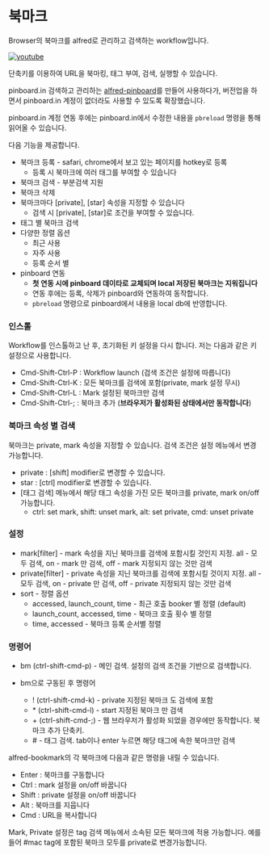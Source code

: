 # 북마크

Browser의 북마크를 alfred로 관리하고 검색하는 workflow입니다.

[![youtube](http://img.youtube.com/vi/ImXADq0mBRM/0.jpg)](http://www.youtube.com/watch?v=ImXADq0mBRM)

단축키를 이용하여 URL을 북마킹, 태그 부여, 검색, 실행할 수 있습니다. 

pinboard.in 검색하고 관리하는
[alfred-pinboard](https://github.com/jmjeong/alfred-extension/tree/master/alfred-pinboard)를 만들어
사용하다가, 버전업을 하면서 pinboard.in 계정이 없더라도 사용할 수 있도록 확장했습니다. 

pinboard.in 계정 연동 후에는 pinboard.in에서 수정한 내용을 `pbreload` 명령을 통해 읽어올 수 있습니다. 

다음 기능을 제공합니다. 

- 북마크 등록 - safari, chrome에서 보고 있는 페이지를 hotkey로 등록 
	- 등록 시 북마크에 여러  태그를 부여할 수 있습니다
- 북마크 검색 - 부분검색 지원 
- 북마크 삭제
- 북마크마다  [private], [star] 속성을 지정할 수 있습니다 
	- 검색 시  [private], [star]로 조건을 부여할 수 있습니다. 
- 태그 별 북마크 검색
- 다양한 정렬 옵션 
	- 최근 사용
	- 자주 사용
	- 등록 순서 별 
- pinboard 연동 
	- **첫 연동 시에 pinboard 데이타로 교체되며 local 저장된 북마크는 지워집니다**
	- 연동 후에는 등록, 삭제가 pinboard와 연동하여 동작합니다. 
	- `pbreload` 명령으로 pinboard에서 내용을 local db에 반영합니다. 


### 인스톨 

Workflow를 인스톨하고 난 후, 초기화된 키 설정을 다시 합니다. 저는 다음과 같은 키 설정으로 사용합니다.

- Cmd-Shift-Ctrl-P : Workflow launch (검색 조건은 설정에 따릅니다)
- Cmd-Shift-Ctrl-K : 모든 북마크를 검색에 포함(private, mark 설정 무시)
- Cmd-Shift-Ctrl-L : Mark 설정된 북마크만 검색
- Cmd-Shift-Ctrl-; : 북마크 추가 (**브라우저가 활성화된 상태에서만 동작합니다**)

### 북마크 속성 별 검색

북마크는 private, mark 속성을 지정할 수 있습니다. 검색 조건은 설정 메뉴에서 변경 가능합니다. 

- private : [shift] modifier로 변경할 수 있습니다. 
- star : [ctrl] modifier로 변경할 수 있습니다. 
- [태그 검색] 메뉴에서 해당 태그 속성을 가진 모든 북마크를 private, mark on/off 가능합니다. 
	- ctrl: set mark, shift: unset mark, alt: set private, cmd: unset private

### 설정 

- mark[filter] - mark 속성을 지닌 북마크를 검색에 포함시킬 것인지 지정. all - 모두 검색, on - mark 만 검색, off - mark 지정되지 않는 것만 검색 
- private[filter] - private 속성을 지닌 북마크를 검색에 포함시킬 것이지 지정. all - 모두 검색, on - private 만 검색, off - private 지정되지 않는 것만 검색 
- sort - 정렬 옵션 
	- accessed, launch_count, time - 최근 호출 booker 별 정렬 (default)
	- launch_count, accessed, time - 북마크 호출 횟수 별 정렬
	- time, accessed - 북마크 등록 순서별 정렬

### 명령어 

- bm (ctrl-shift-cmd-p) - 메인 검색. 설정의 검색 조건을 기반으로 검색합니다. 

- bm으로 구동된 후 명령어
	- ! (ctrl-shift-cmd-k) - private 지정된 북마크 도 검색에 포함 
	- \* (ctrl-shift-cmd-l) - start 지정된 북마크 만 검색 
	- \+ (ctrl-shift-cmd-;) - 웹 브라우저가 활성화 되었을 경우에만 동작합니다. 북마크 추가 단축키.
	- \# - 태그 검색. tab이나 enter 누르면 해당 태그에 속한 북마크만 검색

alfred-bookmark의 각 북마크에 다음과 같은 명령을 내릴 수 있습니다. 

- Enter : 북마크를 구동합니다
- Ctrl : mark 설정을 on/off 바꿉니다
- Shift : private 설정을 on/off 바꿉니다
- Alt : 북마크를 지웁니다
- Cmd : URL을 복사합니다

Mark, Private 설정은 tag 검색 메뉴에서 소속된 모든 북마크에 적용 가능합니다.
예를 들어 #mac tag에 포함된 북마크 모두를 private로 변경가능합니다. 
